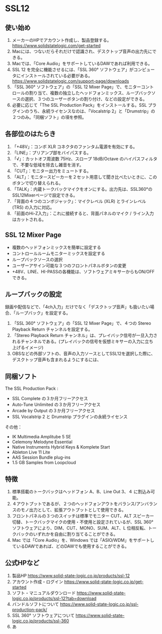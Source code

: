 # SSL12
## 使い始め
1. メーカーのHPでアカウント作成し、製品登録する。  https://www.solidstatelogic.com/get-started  
2. Macには、つないだらそれだけで認識され、デスクトップ音声の出力先にできる。  
3. Macでは、「Core Audio」をサポートしているDAWであれば利用できる。  
4. SSL 12 を完全に機能させるには、「SSL 360° ソフトウェア」がコンピュータにインストールされている必要がある。  https://www.solidstatelogic.com/support-page/downloads  
5. 「SSL 360° ソフトウェア」の「SSL 12 Mixer Page」で、モニターコントロールの割り当て、複数の独立したヘッドフォンミックス、ループバックソースの選択、３つのユーザーボタンの割り付け、などの設定ができる。  
6. 必要に応じて「The SSL Production Pack」をインストールする。SSL プラグインのうち、永続ライセンスなのは、「Vocalstrip 2」と「Drumstrip」の２つのみ。「同梱ソフト」の項を参照。  
  
## 各部位のはたらき
1. 「+48V」：コンボ XLR コネクタのファンタム電源を有効にする。  
2. 「LINE」：プリアンプ部をバイパスする。  
3. 「√」：カットオフ周波数 75Hz、スロープ 18dB/Octave のハイパスフィルタで、不要な低域を除去し雑音を消す。  
4. 「CUT」：モニター出力をミュートする。  
5. 「ALT」：モニタースピーカーを２セット用意して聞き比べたいときに、このボタンで切り替えられる。  
6. 「TALK」：内蔵トークバックマイクをオンにする。出力先は、SSL360°のSSL12Mixerページで設定できる。  
7. 「背面の４つのコンボジャック」：マイクレベル (XLR) とラインレベル (TRS) の入力に対応。  
8. 「前面のHi-Z入力」：これに接続すると、背面パネルのマイク / ライン入力はカットされる。
  
## SSL 12 Mixer Page
- 複数のヘッドフォンミックスを簡単に設定する  
- コントロールルームモニターミックスを設定する  
- ループバックソースの選択  
- ユーザーアサイン可能な３つのフロントパネルボタンの変更  
- +48V、LINE、HI-PASSの各機能は、ソフトウェアミキサーからもON/OFFできる。  
  
## ループバックの設定
録画や配信などで、「4ch入力」だけでなく「デスクトップ音声」も扱いたい場合、「ループバック」を設定する。
  1. 「SSL 360° ソフトウェア」の「SSL 12 Mixer Page」で、４つの Stereo Playback Return チャンネルを設定する。  
  2. 「Stereo Playback Return チャンネル」は、プレイバック信号が一旦入力されるチャンネルである。(プレイバックの信号を仮想ミキサーの入力に立ち上げるイメージ)  
  3. OBSなどの外部ソフトの、音声の入力ソースとしてSSL12を選択した際に、デスクトップ音声も含まれるようにするには、
  
## 同梱ソフト
The SSL Production Pack :  
- SSL Complete の３か月フリーアクセス  
- Auto-Tune Unlimited の３か月フリーアクセス  
- Arcade by Output の３か月フリーアクセス  
- SSL Vocalstrip 2 と Drumstrip プラグインの永続ライセンス  
  
その他：
- IK Multimedia Amplitube 5 SE  
- Celemony Melodyne Essential  
- Native Instruments Hybrid Keys & Komplete Start  
- Ableton Live 11 Lite  
- AAS Session Bundle plug-ins  
- 1.5 GB Samples from Loopcloud  
  
##  特徴  
1. 標準搭載のトークバックはヘッドフォン A、B、Line Out 3、４ に割込み可能。  
2. ４アウトプットであるが、２つのヘッドフォンアウトをバランス/アンバランスのモノ出力として、拡張アウトプットとして使用できる。  
3. フロントパネルの３つのスイッチは標準でモニター CUT、ALT スピーカー切替、トークバックマイクの使用・不使用と設定されているが、SSL 360° ソフトウェアにより、DIM、CUT、MONO、SUM、ALT、L 位相反転、トークバックのいずれかを自由に割り当てることができる。  
4. Mac では「Core Audio」を、Windows では「ASIO/WDM」をサポートしているDAWであれば、どのDAWでも使用することができる。  
  
## 公式HPなど  
1. 製品HP  https://www.solid-state-logic.co.jp/products/ssl-12  
2. アカウント作成・ログイン  https://www.solid-state-logic.co.jp/get-started  
3. ソフト・マニュアルダウンロード  https://www.solid-state-logic.co.jp/products/ssl-12?tab=download  
4. バンドルソフトについて  https://www.solid-state-logic.co.jp/ssl-production-pack/  
5. SSL 360° ソフトウェアについて  https://www.solid-state-logic.co.jp/products/ssl-360  
6. あ